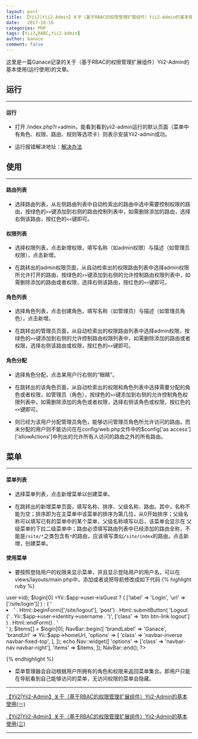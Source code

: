 ```yaml
---
layout: post
title: 【Yii2|Yii2-Admin】关于（基于RBAC的权限管理扩展组件）Yii2-Admin的基本使用(二)
date:   2017-10-16
categories: PHP
tags: [Yii2,RABC,Yii2-Admin]
author: Ganace
comment: false
---
```


这里是一篇Ganace记录的关于（基于RBAC的权限管理扩展组件）Yii2-Admin的基本使用(运行使用)的文章。


## 运行

---

####  运行

- 打开 /index.php?r=admin，能看到看到yii2-admin运行的默认页面（菜单中有角色、权限、路由、规则等选项卡）则表示安装Yii2-admin成功。

- 运行报错解决地址：[解决办法](https://ganace.github.io/posts/php/yii2-yii2-admin2.html)

## 使用

---

####  路由列表

- 选择路由列表，从左侧路由列表中自动检索出的路由中选中需要控制权限的路由，按绿色的`>>`键添加到右侧的路由控制列表中，如需删除添加的路由，选择右侧该路由，按红色的`<<`键即可。

####  权限列表

- 选择权限列表，点击新增权限，填写名称（如admin权限）与描述（如管理员权限），点击新增。

- 在跳转出的admin权限页面，从自动检索出的权限路由列表中选择admin权限所允许打开的路由，按绿色的`>>`键添加到右侧的允许控制路由权限列表中，如需删除添加的路由或者权限，选择右侧该路由，按红色的`<<`键即可。

####  角色列表

- 选择角色列表，点击创建角色，填写名称（如管理员）与描述（如管理员角色），点击新增。

- 在跳转出的管理员页面，从自动检索出的权限路由列表中选择admin权限，按绿色的`>>`键添加到右侧的允许控制路由权限列表中，如需删除添加的路由或者权限，选择右侧该路由或权限，按红色的`<<`键即可。

####  角色分配

- 选择角色分配，点击某用户行右侧的“眼睛”。

- 在跳转出的该角色页面，从自动检索出的权限和角色列表中选择需要分配的角色或者权限，如管理员（角色），按绿色的`>>`键添加到右侧的允许控制角色权限列表中，如需删除添加的角色或者权限，选择右侧该角色或权限，按红色的`<<`键即可。

- 则已经为该用户分配管理员角色，能够访问管理员角色所允许访问的路由。而未分配的用户则不能访问在在config/web.php文件中的$config['as access']['allowActions']中列出的允许所有人访问的路由之外的所有路由。

## 菜单

---

####  菜单列表

- 选择菜单列表，点击新增菜单以创建菜单。

- 在跳转出的新增菜单页面，填写名称、排序、父级名称、路由。其中，名称不能为空；排序即为在主菜单中该菜单的排序为第几位，从0开始排序；父级名称可以填写已有的菜单中的某个菜单，父级名称填写以后，该菜单会显示在
父级菜单的下拉二级菜单中；路由必须填写路由列表中已经添加的路由全称，不能是`/site/*`之类包含有`*`的路由，应该填写类似`/site/index`的路由。点击新增，创建菜单。

####  使用菜单

- 要按照登陆用户的权限来显示菜单，并且显示登陆用户的用户名，可以在views/layouts/main.php中，添加或者说把导航修改成如下代码
{% highlight ruby %}

<?php
    use mdm\admin\components\MenuHelper;
    #按照登陆用户的权限来显示菜单
    $items = MenuHelper::getAssignedMenu(Yii::$app->user->id);
    $login[0] =Yii::$app->user->isGuest ? (
            ['label' => 'Login', 'url' => ['/site/login']]
        ) : (
            '<li>'
            . Html::beginForm(['/site/logout'], 'post')
            . Html::submitButton(
                'Logout (' . Yii::$app->user->identity->username . ')',
                ['class' => 'btn btn-link logout']
            )
            . Html::endForm()
            . '</li>'
        );
    $items[] = $login[0];
    NavBar::begin([
        'brandLabel' => 'Ganace',
        'brandUrl' => Yii::$app->homeUrl,
        'options' => [
            'class' => 'navbar-inverse navbar-fixed-top',
        ],
    ]);    
    echo Nav::widget([
        'options' => ['class' => 'navbar-nav navbar-right'],
        'items' => $items,
    ]);
    NavBar::end();
    ?>

{% endhighlight %}

- 菜单管理器会自动根据用户所拥有的角色和权限来返回菜单集合。即用户只能在导航看到自己能够访问的菜单，无访问权限的菜单会隐藏。


---

[【Yii2|Yii2-Admin】关于（基于RBAC的权限管理扩展组件）Yii2-Admin的基本使用(一)](https://ganace.github.io/posts/php/yii2-yii2-admin0.html)

[【Yii2|Yii2-Admin】关于（基于RBAC的权限管理扩展组件）Yii2-Admin的基本使用(三)](https://ganace.github.io/posts/php/yii2-yii2-admin2.html)

---